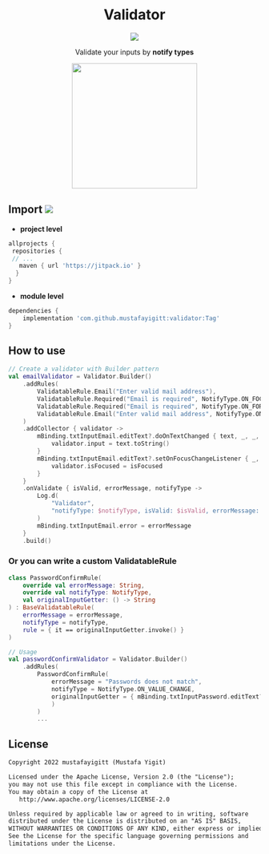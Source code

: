 <h1 align=center>Validator</h1>

<div align="center">
  <a href="https://jitpack.io/#mustafayigitt/validator">
    <img src="https://jitpack.io/v/mustafayigitt/validator.svg" />
  </a>
  <p>
    Validate your inputs by <strong>notify types</strong>
  </p> 
</div>

<p align=center>
  <img src="https://user-images.githubusercontent.com/43048105/172043553-72a15316-f81d-496f-ad21-eccadc42c473.gif" width="250">
</p>

## Import [![](https://jitpack.io/v/mustafayigitt/validator.svg)](https://jitpack.io/#mustafayigitt/validator)

- **project level**
````gradle
allprojects {
 repositories {
 // ...
   maven { url 'https://jitpack.io' }
  }
}
````

- **module level**
````gradle
dependencies {
    implementation 'com.github.mustafayigitt:validator:Tag'
}
````

## How to use

````kotlin
// Create a validator with Builder pattern
val emailValidator = Validator.Builder()
    .addRules(
        ValidatableRule.Email("Enter valid mail address"),
        ValidatableRule.Required("Email is required", NotifyType.ON_FOCUS_CHANGE),
        ValidatableRule.Required("Email is required", NotifyType.ON_FORM_SUBMIT),
        ValidatableRule.Email("Enter valid mail address", NotifyType.ON_FORM_SUBMIT),
    )
    .addCollector { validator ->
        mBinding.txtInputEmail.editText?.doOnTextChanged { text, _, _, _ ->
            validator.input = text.toString()
        }
        mBinding.txtInputEmail.editText?.setOnFocusChangeListener { _, isFocused ->
            validator.isFocused = isFocused
        }
    }
    .onValidate { isValid, errorMessage, notifyType ->
        Log.d(
            "Validator",
            "notifyType: $notifyType, isValid: $isValid, errorMessage: $errorMessage"
        )
        mBinding.txtInputEmail.error = errorMessage
    }
    .build()
````

### Or you can write a custom ValidatableRule
````kotlin
class PasswordConfirmRule(
    override val errorMessage: String,
    override val notifyType: NotifyType,
    val originalInputGetter: () -> String
) : BaseValidatableRule(
    errorMessage = errorMessage,
    notifyType = notifyType,
    rule = { it == originalInputGetter.invoke() }
)

// Usage
val passwordConfirmValidator = Validator.Builder()
    .addRules(
        PasswordConfirmRule(
            errorMessage = "Passwords does not match",
            notifyType = NotifyType.ON_VALUE_CHANGE,
            originalInputGetter = { mBinding.txtInputPassword.editText?.text.toString() },
            )
        )
        ...
````

## License
```xml
Copyright 2022 mustafayigitt (Mustafa Yigit)

Licensed under the Apache License, Version 2.0 (the "License");
you may not use this file except in compliance with the License.
You may obtain a copy of the License at
   http://www.apache.org/licenses/LICENSE-2.0

Unless required by applicable law or agreed to in writing, software
distributed under the License is distributed on an "AS IS" BASIS,
WITHOUT WARRANTIES OR CONDITIONS OF ANY KIND, either express or implied.
See the License for the specific language governing permissions and
limitations under the License.
```

